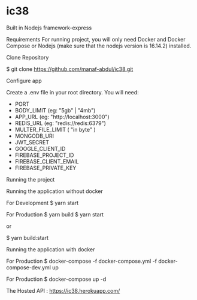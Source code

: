 # ic38


Built in Nodejs 
framework-express

Requirements
For running project, you will only need Docker and Docker Compose or Nodejs (make sure that the nodejs version is 16.14.2) installed.

Clone Repository

$ git clone https://github.com/manaf-abdul/ic38.git

Configure app

Create a .env file in your root directory. You will need:

- PORT
- BODY_LIMIT (eg: "5gb" | "4mb")
- APP_URL (eg: "http://localhost:3000")
- REDIS_URL (eg: "redis://redis:6379")
- MULTER_FILE_LIMIT ( "in byte" )
- MONGODB_URI
- JWT_SECRET
- GOOGLE_CLIENT_ID
- FIREBASE_PROJECT_ID
- FIREBASE_CLIENT_EMAIL
- FIREBASE_PRIVATE_KEY


Running the project

Running the application without docker

For Development
$ yarn start

For Production
$ yarn build
$ yarn start

or

$ yarn build:start

Running the application with docker

For Production
$ docker-compose -f docker-compose.yml -f docker-compose-dev.yml up

For Production
$ docker-compose up -d

The Hosted API :
https://ic38.herokuapp.com/
